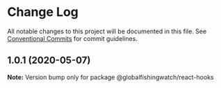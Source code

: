 # Change Log

All notable changes to this project will be documented in this file.
See [Conventional Commits](https://conventionalcommits.org) for commit guidelines.

## 1.0.1 (2020-05-07)

**Note:** Version bump only for package @globalfishingwatch/react-hooks
